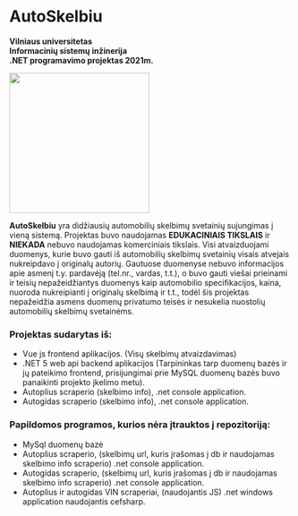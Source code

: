 # AutoSkelbiu

**Vilniaus universitetas  
Informacinių sistemų inžinerija  
.NET programavimo projektas  2021m.**

<img src="https://user-images.githubusercontent.com/60687269/156175638-3171b17e-035f-49f9-9a83-fee0dd9ff989.png" width="250px" />

**AutoSkelbiu** yra didžiausių automobilių skelbimų svetainių sujungimas į vieną sistemą. Projektas buvo naudojamas **EDUKACINIAIS TIKSLAIS** ir **NIEKADA** nebuvo naudojamas komerciniais tikslais. Visi atvaizduojami duomenys, kurie buvo gauti iš automobilių skelbimų svetainių visais atvejais nukreipdavo į originalų autorių. Gautuose duomenyse nebuvo informacijos apie asmenį t.y. pardavėją (tel.nr., vardas, t.t.), o buvo gauti viešai prieinami ir teisių nepažeidžiantys duomenys kaip automobilio specifikacijos, kaina, nuoroda nukreipianti į originalų skelbimą ir t.t., todėl šis projektas nepažeidžia asmens duomenų privatumo teisės ir nesukelia nuostolių automobilių skelbimų svetainėms.

### Projektas sudarytas iš:
* Vue js frontend aplikacijos. (Visų skelbimų atvaizdavimas)
* .NET 5 web api backend aplikacijos (Tarpininkas tarp duomenų bazės ir jų pateikimo frontend, prisijungimai prie MySQL duomenų bazės buvo panaikinti projekto įkelimo metu).
* Autoplius scraperio (skelbimo info), .net console application.
* Autogidas scraperio (skelbimo info), .net console application.

### Papildomos programos, kurios nėra įtrauktos į repozitoriją:
* MySql duomenų bazė
* Autoplius scraperio, (skelbimų url, kuris įrašomas į db ir naudojamas skelbimo info scraperio) .net console application.
* Autogidas scraperio, (skelbimų url, kuris įrašomas į db ir naudojamas skelbimo info scraperio) .net console application.
* Autoplius ir autogidas VIN scraperiai, (naudojantis JS)  .net windows application naudojantis cefsharp.
